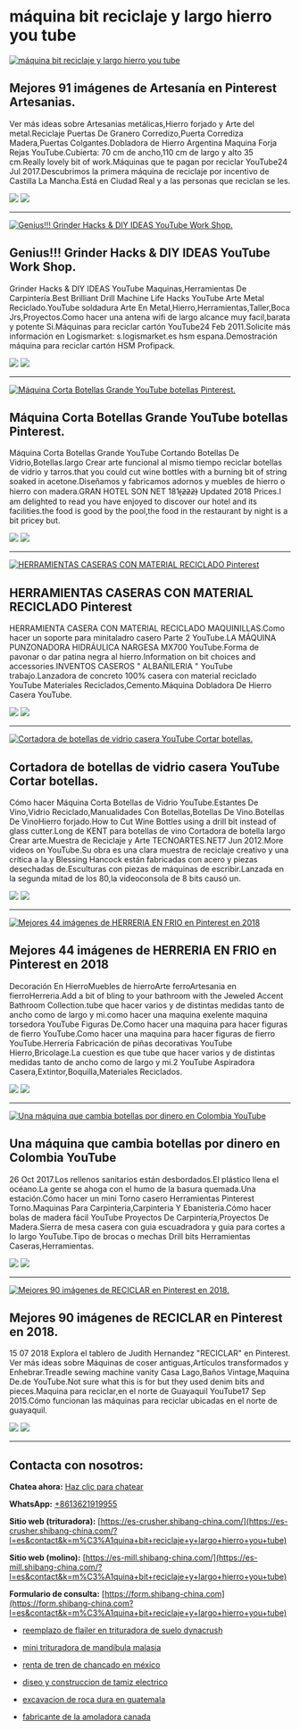 # máquina bit reciclaje y largo hierro you tube

<a href="https://swt.shibang-china.com/?l=es&img&k=m%C3%A1quina+bit+reciclaje+y+largo+hierro+you+tube" target="_blank">![máquina bit reciclaje y largo hierro you tube](http://static.shibang-china.com/all-800x300/1413.jpg)</a>

## Mejores 91 imágenes de Artesanía en Pinterest Artesanias.
Ver más ideas sobre Artesanias metálicas,Hierro forjado y Arte del metal.Reciclaje Puertas De Granero Corredizo,Puerta Corrediza Madera,Puertas Colgantes.Dobladora de Hierro Argentina Maquina Forja Rejas YouTube.Cubierta: 70 cm de ancho,110 cm de largo y alto 35 cm.Really lovely bit of work.Máquinas que te pagan por reciclar YouTube24 Jul 2017.Descubrimos la primera máquina de reciclaje por incentivo de Castilla La Mancha.Está en Ciudad Real y a las personas que reciclan se les.


<a href="https://whatsapp.shibangsoft.com/WhatsApp.php" target="_blank" title="WhatsApp">![](http://static.shibang-china.com/icon/whatsapp.png)</a> <a href="https://swt.shibang-china.com/?l=es&icon&k=m%C3%A1quina+bit+reciclaje+y+largo+hierro+you+tube" target="_blank">![](http://static.shibang-china.com/icon/chat-es.png)</a>

---

<a href="https://swt.shibang-china.com/?l=es&img&k=m%C3%A1quina+bit+reciclaje+y+largo+hierro+you+tube" target="_blank">![Genius!!! Grinder Hacks &amp; DIY IDEAS YouTube Work Shop.](http://static.shibang-china.com/all-800x300/1408.jpg)</a>

## Genius!!! Grinder Hacks &amp; DIY IDEAS YouTube Work Shop.
Grinder Hacks &amp; DIY IDEAS YouTube Maquinas,Herramientas De Carpintería.Best Brilliant Drill Machine Life Hacks YouTube Arte Metal Reciclado.YouTube soldadura Arte En Metal,Hierro,Herramientas,Taller,Boca Jrs,Proyectos.Como hacer una antena wifi de largo alcance muy facil,barata y potente Si.Máquinas para reciclar cartón YouTube24 Feb 2011.Solicite más información en Logismarket: s.logismarket.es hsm espana.Demostración máquina para reciclar cartón HSM Profipack.


<a href="https://whatsapp.shibangsoft.com/WhatsApp.php" target="_blank" title="WhatsApp">![](http://static.shibang-china.com/icon/whatsapp.png)</a> <a href="https://swt.shibang-china.com/?l=es&icon&k=m%C3%A1quina+bit+reciclaje+y+largo+hierro+you+tube" target="_blank">![](http://static.shibang-china.com/icon/chat-es.png)</a>

---

<a href="https://swt.shibang-china.com/?l=es&img&k=m%C3%A1quina+bit+reciclaje+y+largo+hierro+you+tube" target="_blank">![Máquina Corta Botellas Grande YouTube botellas Pinterest.](http://static.shibang-china.com/all-800x300/1482.jpg)</a>

## Máquina Corta Botellas Grande YouTube botellas Pinterest.
Máquina Corta Botellas Grande YouTube Cortando Botellas De Vidrio,Botellas.largo Crear arte funcional al mismo tiempo reciclar botellas de vidrio y tarros.that you could cut wine bottles with a burning bit of string soaked in acetone.Diseñamos y fabricamos adornos y muebles de hierro o hierro con madera.GRAN HOTEL SON NET $181 ($̶2̶2̶2̶) Updated 2018 Prices.I am delighted to read you have enjoyed to discover our hotel and its facilities.the food is good by the pool,the food in the restaurant by night is a bit pricey but.


<a href="https://whatsapp.shibangsoft.com/WhatsApp.php" target="_blank" title="WhatsApp">![](http://static.shibang-china.com/icon/whatsapp.png)</a> <a href="https://swt.shibang-china.com/?l=es&icon&k=m%C3%A1quina+bit+reciclaje+y+largo+hierro+you+tube" target="_blank">![](http://static.shibang-china.com/icon/chat-es.png)</a>

---

<a href="https://swt.shibang-china.com/?l=es&img&k=m%C3%A1quina+bit+reciclaje+y+largo+hierro+you+tube" target="_blank">![HERRAMIENTAS CASERAS CON MATERIAL RECICLADO Pinterest](http://static.shibang-china.com/all-800x300/109.jpg)</a>

## HERRAMIENTAS CASERAS CON MATERIAL RECICLADO Pinterest
HERRAMIENTA CASERA CON MATERIAL RECICLADO MAQUINILLAS.Como hacer un soporte para minitaladro casero Parte 2 YouTube.LA MÁQUINA PUNZONADORA HIDRÁULICA NARGESA MX700 YouTube.Forma de pavonar o dar patina negra al hierro.Information on bit choices and accessories.INVENTOS CASEROS &quot; ALBAÑILERIA &quot; YouTube trabajo.Lanzadora de concreto 100% casera con material reciclado YouTube Materiales Reciclados,Cemento.Máquina Dobladora De Hierro Casera YouTube.


<a href="https://whatsapp.shibangsoft.com/WhatsApp.php" target="_blank" title="WhatsApp">![](http://static.shibang-china.com/icon/whatsapp.png)</a> <a href="https://swt.shibang-china.com/?l=es&icon&k=m%C3%A1quina+bit+reciclaje+y+largo+hierro+you+tube" target="_blank">![](http://static.shibang-china.com/icon/chat-es.png)</a>

---

<a href="https://swt.shibang-china.com/?l=es&img&k=m%C3%A1quina+bit+reciclaje+y+largo+hierro+you+tube" target="_blank">![Cortadora de botellas de vidrio casera YouTube Cortar botellas.](http://static.shibang-china.com/all-800x300/914.jpg)</a>

## Cortadora de botellas de vidrio casera YouTube Cortar botellas.
Cómo hacer Máquina Corta Botellas de Vidrio YouTube.Estantes De Vino,Vidrio Reciclado,Manualidades Con Botellas,Botellas De Vino.Botellas De VinoHierro forjado.How to Cut Wine Bottles using a drill bit instead of glass cutter.Long de KENT para botellas de vino Cortadora de botella largo Crear arte.Muestra de Reciclaje y Arte TECNOARTES.NET7 Jun 2012.More videos on YouTube.Su obra es una clara muestra de reciclaje creativo y una crítica a la.y Blessing Hancock están fabricadas con acero y piezas desechadas de.Esculturas con piezas de máquinas de escribir.Lanzada en la segunda mitad de los 80,la videoconsola de 8 bits causó un.


<a href="https://whatsapp.shibangsoft.com/WhatsApp.php" target="_blank" title="WhatsApp">![](http://static.shibang-china.com/icon/whatsapp.png)</a> <a href="https://swt.shibang-china.com/?l=es&icon&k=m%C3%A1quina+bit+reciclaje+y+largo+hierro+you+tube" target="_blank">![](http://static.shibang-china.com/icon/chat-es.png)</a>

---

<a href="https://swt.shibang-china.com/?l=es&img&k=m%C3%A1quina+bit+reciclaje+y+largo+hierro+you+tube" target="_blank">![Mejores 44 imágenes de HERRERIA EN FRIO en Pinterest en 2018](http://static.shibang-china.com/all-800x300/213.jpg)</a>

## Mejores 44 imágenes de HERRERIA EN FRIO en Pinterest en 2018
Decoración En HierroMuebles de hierroArte ferroArtesania en fierroHerreria.Add a bit of bling to your bathroom with the Jeweled Accent Bathroom Collection.tube que hacer varios y de distintas medidas tanto de ancho como de largo y mi.como hacer una maquina exelente maquina torsedora YouTube Figuras De.Como hacer una maquina para hacer figuras de fierro YouTube.Como hacer una maquina para hacer figuras de fierro YouTube.Herrería Fabricación de piñas decorativas YouTube Hierro,Bricolage.La cuestion es que tube que hacer varios y de distintas medidas tanto de ancho como de largo y mi.2 YouTube Aspiradora Casera,Extintor,Boquilla,Materiales Reciclados.


<a href="https://whatsapp.shibangsoft.com/WhatsApp.php" target="_blank" title="WhatsApp">![](http://static.shibang-china.com/icon/whatsapp.png)</a> <a href="https://swt.shibang-china.com/?l=es&icon&k=m%C3%A1quina+bit+reciclaje+y+largo+hierro+you+tube" target="_blank">![](http://static.shibang-china.com/icon/chat-es.png)</a>

---

<a href="https://swt.shibang-china.com/?l=es&img&k=m%C3%A1quina+bit+reciclaje+y+largo+hierro+you+tube" target="_blank">![Una máquina que cambia botellas por dinero en Colombia YouTube](http://static.shibang-china.com/all-800x300/16.jpg)</a>

## Una máquina que cambia botellas por dinero en Colombia YouTube
26 Oct 2017.Los rellenos sanitarios están desbordados.El plástico llena el océano.La gente se ahoga con el humo de la basura quemada.Una estación.Cómo hacer un mini Torno casero Herramientas Pinterest Torno.Maquinas Para Carpinteria,Carpinteria Y Ebanisteria.Cómo hacer bolas de madera fácil YouTube Proyectos De Carpintería,Proyectos De Madera.Sierra de mesa casera con guia escuadradora y guia para cortes a lo largo YouTube.Tipo de brocas o mechas Drill bits Herramientas Caseras,Herramientas.


<a href="https://whatsapp.shibangsoft.com/WhatsApp.php" target="_blank" title="WhatsApp">![](http://static.shibang-china.com/icon/whatsapp.png)</a> <a href="https://swt.shibang-china.com/?l=es&icon&k=m%C3%A1quina+bit+reciclaje+y+largo+hierro+you+tube" target="_blank">![](http://static.shibang-china.com/icon/chat-es.png)</a>

---

<a href="https://swt.shibang-china.com/?l=es&img&k=m%C3%A1quina+bit+reciclaje+y+largo+hierro+you+tube" target="_blank">![Mejores 90 imágenes de RECICLAR en Pinterest en 2018.](http://static.shibang-china.com/all-800x300/223.jpg)</a>

## Mejores 90 imágenes de RECICLAR en Pinterest en 2018.
15 07 2018 Explora el tablero de Judith Hernandez &quot;RECICLAR&quot; en Pinterest. Ver más ideas sobre Máquinas de coser antiguas,Artículos transformados y Enhebrar.Treadle sewing machine vanity Casa Lago,Baños Vintage,Maquina De.de YouTube.Not sure what this is for but they used denim bits and pieces.Maquina para reciclar,en el norte de Guayaquil YouTube17 Sep 2015.Cómo funcionan las máquinas para reciclar ubicadas en el norte de guayaquil.


<a href="https://whatsapp.shibangsoft.com/WhatsApp.php" target="_blank" title="WhatsApp">![](http://static.shibang-china.com/icon/whatsapp.png)</a> <a href="https://swt.shibang-china.com/?l=es&icon&k=m%C3%A1quina+bit+reciclaje+y+largo+hierro+you+tube" target="_blank">![](http://static.shibang-china.com/icon/chat-es.png)</a>

---
## Contacta con nosotros:

**Chatea ahora:** [Haz clic para chatear](https://swt.shibang-china.com?l=es&contact&k=m%C3%A1quina+bit+reciclaje+y+largo+hierro+you+tube)

**WhatsApp:**  [+8613621919955](https://whatsapp.shibangsoft.com/WhatsApp.php)

**Sitio web (trituradora):** [https://es-crusher.shibang-china.com/](https://es-crusher.shibang-china.com/?l=es&contact&k=m%C3%A1quina+bit+reciclaje+y+largo+hierro+you+tube)

**Sitio web (molino):** [https://es-mill.shibang-china.com/](https://es-mill.shibang-china.com/?l=es&contact&k=m%C3%A1quina+bit+reciclaje+y+largo+hierro+you+tube)

**Formulario de consulta:** [https://form.shibang-china.com](https://form.shibang-china.com?l=es&contact&k=m%C3%A1quina+bit+reciclaje+y+largo+hierro+you+tube)

* [reemplazo de flailer en trituradora de suelo dynacrush](../63/reemplazo%20de%20flailer%20en%20trituradora%20de%20suelo%20dynacrush.md)

* [mini trituradora de mandíbula malasia](../57/mini%20trituradora%20de%20mand%C3%ADbula%20malasia.md)

* [renta de tren de chancado en méxico](../52/renta%20de%20tren%20de%20chancado%20en%20m%C3%A9xico.md)

* [diseo y construccion de tamiz electrico](../64/diseo%20y%20construccion%20de%20tamiz%20electrico.md)

* [excavacion de roca dura en guatemala](../52/excavacion%20de%20roca%20dura%20en%20guatemala.md)

* [fabricante de la amoladora canada](../51/fabricante%20de%20la%20amoladora%20canada.md)
